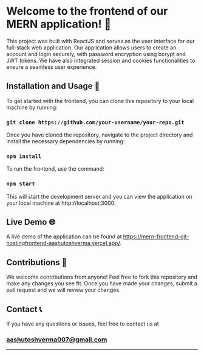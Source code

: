 # Welcome to the frontend of our MERN application! 👋

This project was built with ReactJS and serves as the user interface for our full-stack web application. Our application allows users to create an account and login securely, with password encryption using bcrypt and JWT tokens. We have also integrated session and cookies functionalities to ensure a seamless user experience.

## Installation and Usage 🔧

To get started with the frontend, you can clone this repository to your local machine by running:

### `git clone https://github.com/your-username/your-repo.git`

Once you have cloned the repository, navigate to the project directory and install the necessary dependencies by running:

### `npm install`

To run the frontend, use the command:

### `npm start`

This will start the development server and you can view the application on your local machine at http://localhost:3000.

## Live Demo 🌐

A live demo of the application can be found at https://mern-frontend-git-hostingfrontend-aashutoshverma.vercel.app/.

## Contributions 📝

We welcome contributions from anyone! Feel free to fork this repository and make any changes you see fit. Once you have made your changes, submit a pull request and we will review your changes.

## Contact 📞

If you have any questions or issues, feel free to contact us at

### aashutoshverma007@gmail.com

---
